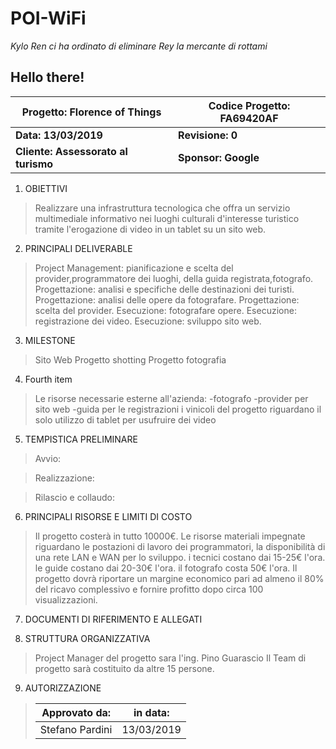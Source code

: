# POI-WiFi

*Kylo Ren ci ha ordinato di eliminare Rey la mercante di rottami*

## Hello there!

| Progetto: Florence of Things | Codice Progetto: FA69420AF |
| - | - |
| **Data: 13/03/2019** | **Revisione: 0**|
| **Cliente: Assessorato al turismo** | **Sponsor: Google** |

1. OBIETTIVI
> Realizzare una infrastruttura tecnologica che offra un servizio multimediale informativo nei luoghi culturali d'interesse turistico tramite l'erogazione di video in un tablet su un sito web.
2. PRINCIPALI DELIVERABLE
> Project Management: pianificazione e scelta del provider,programmatore dei luoghi, della guida registrata,fotografo. Progettazione: analisi e specifiche delle destinazioni dei turisti. Progettazione: analisi delle opere da fotografare. Progettazione: scelta del provider. Esecuzione: fotografare opere. Esecuzione: registrazione dei video. Esecuzione: sviluppo sito web.
3. MILESTONE
> Sito Web Progetto shotting Progetto fotografia
4. Fourth item
> Le risorse necessarie esterne all'azienda:
-fotografo
-provider per sito web
-guida per le registrazioni i vinicoli del progetto riguardano il solo utilizzo di tablet per usufruire dei video
5. TEMPISTICA PRELIMINARE
>Avvio:

>Realizzazione:

>Rilascio e collaudo:
6. PRINCIPALI RISORSE E LIMITI DI COSTO
> Il progetto costerà in tutto 10000€. Le risorse materiali impegnate riguardano le postazioni di lavoro dei programmatori, la disponibilità di una rete LAN e WAN per lo sviluppo. i tecnici costano dai 15-25€ l'ora. le guide costano dai 20-30€ l'ora. il fotografo costa 50€ l'ora. Il progetto dovrà riportare un margine economico pari ad almeno il 80% del ricavo complessivo e fornire profitto dopo circa 100 visualizzazioni.
7. DOCUMENTI DI RIFERIMENTO E ALLEGATI
> 
8. STRUTTURA ORGANIZZATIVA
> Project Manager del progetto sara l'ing. Pino Guarascio
Il Team di progetto sarà costituito da altre 15 persone.
9. AUTORIZZAZIONE
> |Approvato da:| in data: |
> |-|-|
>|Stefano Pardini| 13/03/2019|
>